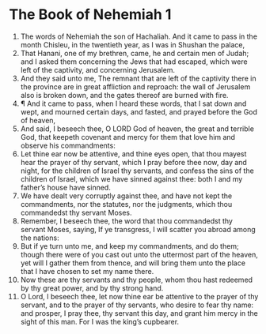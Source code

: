 ﻿# The Book of Nehemiah 1
1. The words of Nehemiah the son of Hachaliah. And it came to pass in the month Chisleu, in the twentieth year, as I was in Shushan the palace, 
2. That Hanani, one of my brethren, came, he and certain men of Judah; and I asked them concerning the Jews that had escaped, which were left of the captivity, and concerning Jerusalem. 
3. And they said unto me, The remnant that are left of the captivity there in the province are in great affliction and reproach: the wall of Jerusalem also is broken down, and the gates thereof are burned with fire. 
4. ¶ And it came to pass, when I heard these words, that I sat down and wept, and mourned certain days, and fasted, and prayed before the God of heaven, 
5. And said, I beseech thee, O LORD God of heaven, the great and terrible God, that keepeth covenant and mercy for them that love him and observe his commandments: 
6. Let thine ear now be attentive, and thine eyes open, that thou mayest hear the prayer of thy servant, which I pray before thee now, day and night, for the children of Israel thy servants, and confess the sins of the children of Israel, which we have sinned against thee: both I and my father’s house have sinned. 
7. We have dealt very corruptly against thee, and have not kept the commandments, nor the statutes, nor the judgments, which thou commandedst thy servant Moses. 
8. Remember, I beseech thee, the word that thou commandedst thy servant Moses, saying, If ye transgress, I will scatter you abroad among the nations: 
9. But if ye turn unto me, and keep my commandments, and do them; though there were of you cast out unto the uttermost part of the heaven, yet will I gather them from thence, and will bring them unto the place that I have chosen to set my name there. 
10. Now these are thy servants and thy people, whom thou hast redeemed by thy great power, and by thy strong hand. 
11. O Lord, I beseech thee, let now thine ear be attentive to the prayer of thy servant, and to the prayer of thy servants, who desire to fear thy name: and prosper, I pray thee, thy servant this day, and grant him mercy in the sight of this man. For I was the king’s cupbearer. 
